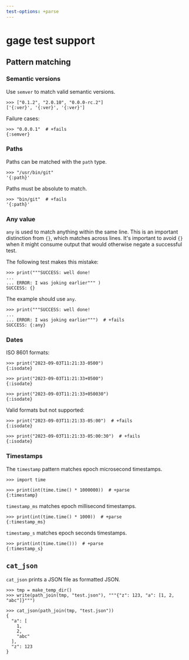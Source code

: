 ```yaml
---
test-options: +parse
---
```


# gage test support

## Pattern matching

### Semantic versions

Use `semver` to match valid semantic versions.

    >>> ["0.1.2", "2.0.10", "0.0.0-rc.2"]
    ['{:ver}', '{:ver}', '{:ver}']

Failure cases:

    >>> "0.0.0.1"  # +fails
    {:semver}

### Paths

Paths can be matched with the `path` type.

    >>> "/usr/bin/git"
    '{:path}'

Paths must be absolute to match.

    >>> "bin/git"  # +fails
    '{:path}'

### Any value

`any` is used to match anything within the same line. This is an
important distinction from `{}`, which matches across lines. It's
important to avoid `{}` when it might consume output that would
otherwise negate a successful test.

The following test makes this mistake:

    >>> print("""SUCCESS: well done!
    ...
    ... ERROR: I was joking earlier""" )
    SUCCESS: {}

The example should use `any`.

    >>> print("""SUCCESS: well done!
    ...
    ... ERROR: I was joking earlier""")  # +fails
    SUCCESS: {:any}

### Dates

ISO 8601 formats:

    >>> print("2023-09-03T11:21:33-0500")
    {:isodate}

    >>> print("2023-09-03T11:21:33+0500")
    {:isodate}

    >>> print("2023-09-03T11:21:33+050030")
    {:isodate}

Valid formats but not supported:

    >>> print("2023-09-03T11:21:33-05:00")  # +fails
    {:isodate}

    >>> print("2023-09-03T11:21:33-05:00:30")  # +fails
    {:isodate}

### Timestamps

The `timestamp` pattern matches epoch microsecond timestamps.

    >>> import time

    >>> print(int(time.time() * 1000000))  # +parse
    {:timestamp}

`timestamp_ms` matches epoch millisecond timestamps.

    >>> print(int(time.time() * 1000))  # +parse
    {:timestamp_ms}

`timestamp_s` matches epoch seconds timestamps.

    >>> print(int(time.time()))  # +parse
    {:timestamp_s}

## `cat_json`

`cat_json` prints a JSON file as formatted JSON.

    >>> tmp = make_temp_dir()
    >>> write(path_join(tmp, "test.json"), """{"z": 123, "a": [1, 2, "abc"]}""")

    >>> cat_json(path_join(tmp, "test.json"))
    {
      "a": [
        1,
        2,
        "abc"
      ],
      "z": 123
    }
